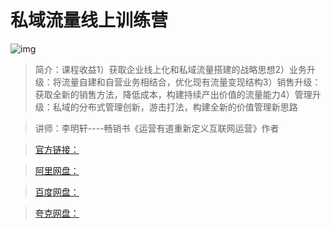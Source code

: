 # 私域流量线上训练营

![img]()

> 简介：课程收益1）获取企业线上化和私域流量搭建的战略思想2）业务升级：将流量自建和自营业务相结合，优化现有流量变现结构3）销售升级：获取全新的销售方法，降低成本，构建持续产出价值的流量能力4）管理升级：私域的分布式管理创新，游击打法，构建全新的价值管理新思路

> 讲师：李明轩----畅销书《运营有道重新定义互联网运营》作者

> [官方链接：]()

> [阿里网盘：]()

> [百度网盘：]()

> [夸克网盘：]()
